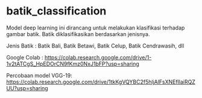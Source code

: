 # batik_classification
Model deep learning ini dirancang untuk melakukan klasifikasi terhadap gambar batik. Batik diklasifikasikan berdasarkan jenisnya. 

Jenis Batik : Batik Bali, Batik Betawi, Batik Celup, Batik Cendrawasih, dll 

Google Colab : https://colab.research.google.com/drive/1-1v2tATCgS_HpEDOrCN9fKmz0NxJ1bFP?usp=sharing


Percobaan model VGG-19: https://colab.research.google.com/drive/1tkKgVQYBC2f5hljAlFsXNEfllaiRQZUU?usp=sharing

